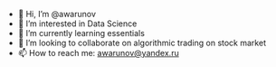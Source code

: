 - 👋 Hi, I’m @awarunov
- 👀 I’m interested in Data Science
- 🌱 I’m currently learning essentials
- 💞️ I’m looking to collaborate on algorithmic trading on stock market
- 📫 How to reach me: awarunov@yandex.ru

<!---
awarunow/awarunow is a ✨ special ✨ repository because its `README.md` (this file) appears on your GitHub profile.
You can click the Preview link to take a look at your changes.
--->
